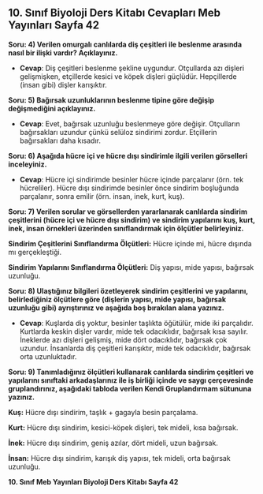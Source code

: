 ## 10. Sınıf Biyoloji Ders Kitabı Cevapları Meb Yayınları Sayfa 42

**Soru: 4) Verilen omurgalı canlılarda diş çeşitleri ile beslenme arasında nasıl bir ilişki vardır? Açıklayınız.**

* **Cevap**: Diş çeşitleri beslenme şekline uygundur. Otçullarda azı dişleri gelişmişken, etçillerde kesici ve köpek dişleri güçlüdür. Hepçillerde (insan gibi) dişler karışıktır.

**Soru: 5) Bağırsak uzunluklarının beslenme tipine göre değişip değişmediğini açıklayınız.**

* **Cevap**: Evet, bağırsak uzunluğu beslenmeye göre değişir. Otçulların bağırsakları uzundur çünkü selüloz sindirimi zordur. Etçillerin bağırsakları daha kısadır.

**Soru: 6) Aşağıda hücre içi ve hücre dışı sindirimle ilgili verilen görselleri inceleyiniz.**

* **Cevap**: Hücre içi sindirimde besinler hücre içinde parçalanır (örn. tek hücreliler). Hücre dışı sindirimde besinler önce sindirim boşluğunda parçalanır, sonra emilir (örn. insan, inek, kurt, kuş).

**Soru: 7) Verilen sorular ve görsellerden yararlanarak canlılarda sindirim çeşitlerini (hücre içi ve hücre dışı sindirim) ve sindirim yapılarını kuş, kurt, inek, insan örnekleri üzerinden sınıflandırmak için ölçütler belirleyiniz.**

**Sindirim Çeşitlerini Sınıflandırma Ölçütleri:** Hücre içinde mi, hücre dışında mı gerçekleştiği.

**Sindirim Yapılarını Sınıflandırma Ölçütleri:** Diş yapısı, mide yapısı, bağırsak uzunluğu.

**Soru: 8) Ulaştığınız bilgileri özetleyerek sindirim çeşitlerini ve yapılarını, belirlediğiniz ölçütlere göre (dişlerin yapısı, mide yapısı, bağırsak uzunluğu gibi) ayrıştırınız ve aşağıda boş bırakılan alana yazınız.**

* **Cevap**: Kuşlarda diş yoktur, besinler taşlıkta öğütülür, mide iki parçalıdır. Kurtlarda keskin dişler vardır, mide tek odacıklıdır, bağırsak kısa sayılır. İneklerde azı dişleri gelişmiş, mide dört odacıklıdır, bağırsak çok uzundur. İnsanlarda diş çeşitleri karışıktır, mide tek odacıklıdır, bağırsak orta uzunluktadır.

**Soru: 9) Tanımladığınız ölçütleri kullanarak canlılarda sindirim çeşitleri ve yapılarını sınıftaki arkadaşlarınız ile iş birliği içinde ve saygı çerçevesinde gruplandırınız, aşağıdaki tabloda verilen Kendi Gruplandırmam sütununa yazınız.**

**Kuş:** Hücre dışı sindirim, taşlık + gagayla besin parçalama.

**Kurt:** Hücre dışı sindirim, kesici-köpek dişleri, tek mideli, kısa bağırsak.

**İnek:** Hücre dışı sindirim, geniş azılar, dört mideli, uzun bağırsak.

**İnsan:** Hücre dışı sindirim, karışık diş yapısı, tek mideli, orta bağırsak uzunluğu.

**10. Sınıf Meb Yayınları Biyoloji Ders Kitabı Sayfa 42**